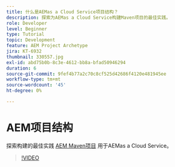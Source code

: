 ```yaml
---
title: 什么是AEMas a Cloud Service项目结构？
description: 探索为AEMas a Cloud Service构建Maven项目的最佳实践。
role: Developer
level: Beginner
type: Tutorial
topic: Development
feature: AEM Project Archetype
jira: KT-6932
thumbnail: 330557.jpg
exl-id: abd75b0b-8c3e-4612-bb8a-bfad50946294
duration: 6
source-git-commit: 9fef4b77a2c70c8cf525d42686f4120e481945ee
workflow-type: tm+mt
source-wordcount: '45'
ht-degree: 0%

---
```


# AEM项目结构

探索构建的最佳实践 [AEM Maven项目](https://experienceleague.adobe.com/docs/experience-manager-cloud-service/implementing/developing/aem-project-content-package-structure.html#developing) 用于AEMas a Cloud Service。

>[!VIDEO](https://video.tv.adobe.com/v/330557?quality=12&learn=on)
